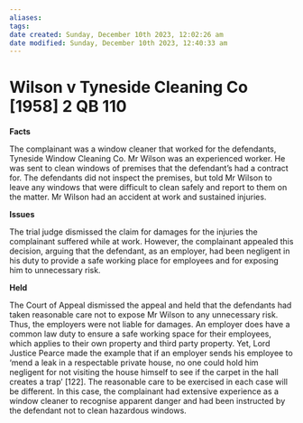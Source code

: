 ```yaml
---
aliases: 
tags: 
date created: Sunday, December 10th 2023, 12:02:26 am
date modified: Sunday, December 10th 2023, 12:40:33 am
---
```


# Wilson v Tyneside Cleaning Co [1958] 2 QB 110

**Facts**

The complainant was a window cleaner that worked for the defendants, Tyneside Window Cleaning Co. Mr Wilson was an experienced worker. He was sent to clean windows of premises that the defendant’s had a contract for. The defendants did not inspect the premises, but told Mr Wilson to leave any windows that were difficult to clean safely and report to them on the matter. Mr Wilson had an accident at work and sustained injuries.

**Issues**

The trial judge dismissed the claim for damages for the injuries the complainant suffered while at work. However, the complainant appealed this decision, arguing that the defendant, as an employer, had been negligent in his duty to provide a safe working place for employees and for exposing him to unnecessary risk.

**Held**

The Court of Appeal dismissed the appeal and held that the defendants had taken reasonable care not to expose Mr Wilson to any unnecessary risk. Thus, the employers were not liable for damages. An employer does have a common law duty to ensure a safe working space for their employees, which applies to their own property and third party property. Yet, Lord Justice Pearce made the example that if an employer sends his employee to ‘mend a leak in a respectable private house, no one could hold him negligent for not visiting the house himself to see if the carpet in the hall creates a trap’ [122]. The reasonable care to be exercised in each case will be different. In this case, the complainant had extensive experience as a window cleaner to recognise apparent danger and had been instructed by the defendant not to clean hazardous windows.
